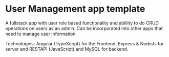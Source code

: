 # User Management app template

A fullstack app with user role based functionality and abiliity to do CRUD operations on users as an admin.
Can be incorporated into other apps that need to manage user information.


Technologies: Angular (TypeScript) for the Frontend, Express & NodeJs for server and RESTAPI (JavaScript) and MySQL for backend. 